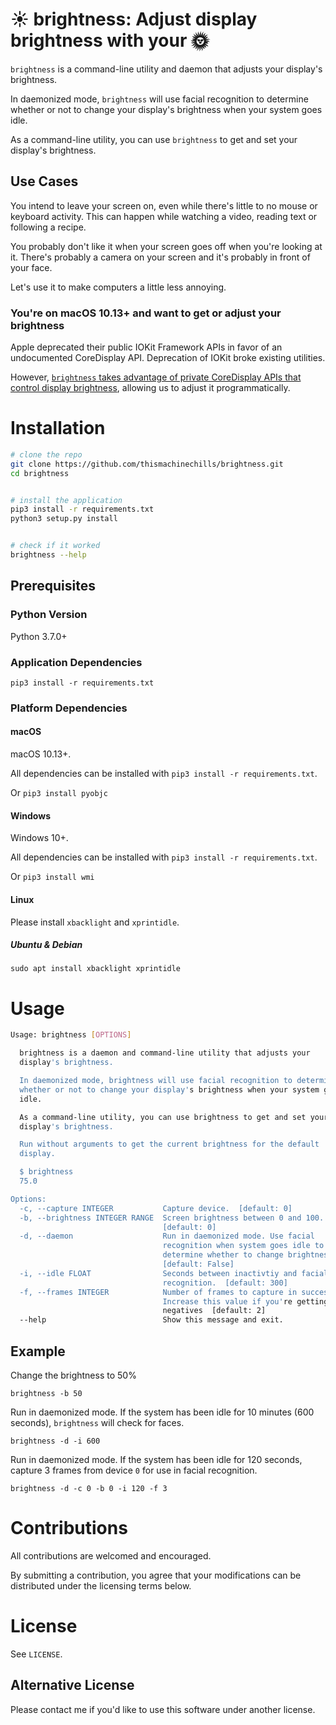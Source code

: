 # ☀ brightness: Adjust display brightness with your 🌞

`brightness` is a command-line utility and daemon that adjusts your display's brightness.

In daemonized mode, `brightness` will use facial recognition to determine whether or not to change your display's brightness when your system goes idle.

As a command-line utility, you can use `brightness` to get and set your display's brightness.

## Use Cases

You intend to leave your screen on, even while there's little to no mouse or keyboard activity.  This can happen while watching a video, reading text or following a recipe. 

You probably don't like it when your screen goes off when you're looking at it. There's probably a camera on your screen and it's probably in front of your face.

Let's use it to make computers a little less annoying.

### You're on macOS 10.13+ and want to get or adjust your brightness 

Apple deprecated their public IOKit Framework APIs in favor of an undocumented CoreDisplay API. Deprecation of IOKit broke existing utilities.

However, [`brightness` takes advantage of private CoreDisplay APIs that control display brightness](https://alexdelorenzo.me/programming/2018/08/12/reverse_engineering_private_apple_apis.html), allowing us to adjust it programmatically.

# Installation

```bash
# clone the repo
git clone https://github.com/thismachinechills/brightness.git
cd brightness


# install the application
pip3 install -r requirements.txt
python3 setup.py install


# check if it worked
brightness --help
```


## Prerequisites

### Python Version
Python 3.7.0+


### Application Dependencies
`pip3 install -r requirements.txt`


### Platform Dependencies

#### macOS

macOS 10.13+. 

All dependencies can be installed with `pip3 install -r requirements.txt`.

Or
`pip3 install pyobjc`

#### Windows
Windows 10+. 

All dependencies can be installed with `pip3 install -r requirements.txt`.

Or `pip3 install wmi`

#### Linux
Please install `xbacklight` and `xprintidle`.

##### Ubuntu & Debian
`sudo apt install xbacklight xprintidle`


# Usage

```bash
Usage: brightness [OPTIONS]

  brightness is a daemon and command-line utility that adjusts your
  display's brightness.

  In daemonized mode, brightness will use facial recognition to determine
  whether or not to change your display's brightness when your system goes
  idle.

  As a command-line utility, you can use brightness to get and set your
  display's brightness.

  Run without arguments to get the current brightness for the default
  display.

  $ brightness
  75.0

Options:
  -c, --capture INTEGER           Capture device.  [default: 0]
  -b, --brightness INTEGER RANGE  Screen brightness between 0 and 100.
                                  [default: 0]
  -d, --daemon                    Run in daemonized mode. Use facial
                                  recognition when system goes idle to
                                  determine whether to change brightness.
                                  [default: False]
  -i, --idle FLOAT                Seconds between inactivtiy and facial
                                  recognition.  [default: 300]
  -f, --frames INTEGER            Number of frames to capture in succession.
                                  Increase this value if you're getting false
                                  negatives  [default: 2]
  --help                          Show this message and exit.
```

## Example

Change the brightness to 50%

`brightness -b 50`

Run in daemonized mode. If the system has been idle for 10 minutes (600 seconds), `brightness` will check for faces.

`brightness -d -i 600`

Run in daemonized mode. If the system has been idle for 120 seconds, capture 3 frames from device `0` for use in facial recognition.

`brightness -d -c 0 -b 0 -i 120 -f 3`




# Contributions
All contributions are welcomed and encouraged. 

By submitting a contribution, you agree that your modifications can be distributed under the licensing terms below.

# License
See `LICENSE`.
 
## Alternative License
Please contact me if you'd like to use this software under another license.
